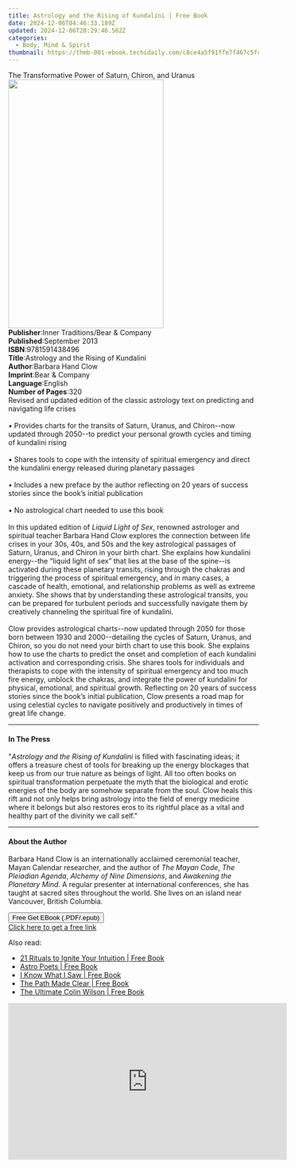 ```yaml
---
title: Astrology and the Rising of Kundalini | Free Book
date: 2024-12-06T04:46:33.189Z
updated: 2024-12-06T20:29:46.562Z
categories:
  - Body, Mind & Spirit
thumbnail: https://thmb-001-ebook.techidaily.com/c8ce4a5f91ffe7f467c5fc6e7dc6b6b596d0b92c0520d0dd14a97bfabb3cfe1a.jpg
---
```

<main id="book-container">
  <div class="flex flex-col">
    <div class="book-brief flex-1 py-6 px-4 sm:p-6 md:py-10 md:px-8">
      <!-- brief-->
      <div class="book-brief-main">
        The Transformative Power of Saturn, Chiron, and Uranus
      </div>
    </div>
    <div
      class="book-meta-info flex-1 grid gap-4 col-start-1 col-end-3 row-start-1 sm:mb-6 sm:grid-cols-4 lg:gap-6 lg:col-start-2 lg:row-end-6 lg:row-span-6 lg:mb-0"
    >
      <div
        class="book-meta-info-left place-content-center mt-4 p-4 text-sm leading-6 col-start-2 col-span-2 dark:text-slate-400"
      >
        <img
          class="w-full h-500 object-cover rounded-lg sm:h-255 sm:col-span-2 lg:col-span-full"
          src="https://img-001-ebook.techidaily.com/c33f1b07a7045d6abdcbab3bc20dcc6ec74fdd4748cd46d4654c4d8a45c99943.jpg"
          alt=""
          width="312"
          height="500"
        />
      </div>
      <div
        class="book-meta-info-right mt-2 col-start-1 row-start-2 col-span-3 self-center"
      >
        <!-- meta data  -->
        <div class="flex flex-col px-4 md:px-8">
          <div class="flex-1">
            <strong>Publisher</strong>:<span class="px-2"
              >Inner Traditions/Bear &amp; Company</span
            >
          </div>
          <div class="flex-1">
            <strong>Published</strong>:<span class="px-2">September 2013</span>
          </div>
          <div class="flex-1">
            <strong>ISBN</strong>:<span class="px-2">9781591438496</span>
          </div>
          <div class="flex-1">
            <strong>Title</strong>:<span class="px-2"
              >Astrology and the Rising of Kundalini</span
            >
          </div>
          <div class="flex-1">
            <strong>Author</strong>:<span class="px-2">Barbara Hand Clow</span>
          </div>
          <div class="flex-1">
            <strong>Imprint</strong>:<span class="px-2"
              >Bear &amp; Company</span
            >
          </div>
          <div class="flex-1">
            <strong>Language</strong>:<span class="px-2">English</span>
          </div>
          <div class="flex-1">
            <strong>Number of Pages</strong>:<span class="px-2">320</span>
          </div>
        </div>
      </div>
    </div>
    <div class="book-description flex-1 py-6 px-4 sm:p-6 md:py-10 md:px-8">
      <div class="book-description-main">
        <div accordion-content="" id="description">
          Revised and updated edition of the classic astrology text on
          predicting and navigating life crises <br />
          <br />• Provides charts for the transits of Saturn, Uranus, and
          Chiron--now updated through 2050--to predict your personal growth
          cycles and timing of kundalini rising <br />
          <br />• Shares tools to cope with the intensity of spiritual emergency
          and direct the kundalini energy released during planetary passages
          <br />
          <br />• Includes a new preface by the author reflecting on 20 years of
          success stories since the book’s initial publication <br />
          <br />• No astrological chart needed to use this book <br />
          <br />In this updated edition of <i>Liquid Light of Sex</i>, renowned
          astrologer and spiritual teacher Barbara Hand Clow explores the
          connection between life crises in your 30s, 40s, and 50s and the key
          astrological passages of Saturn, Uranus, and Chiron in your birth
          chart. She explains how kundalini energy--the “liquid light of sex”
          that lies at the base of the spine--is activated during these
          planetary transits, rising through the chakras and triggering the
          process of spiritual emergency, and in many cases, a cascade of
          health, emotional, and relationship problems as well as extreme
          anxiety. She shows that by understanding these astrological transits,
          you can be prepared for turbulent periods and successfully navigate
          them by creatively channeling the spiritual fire of kundalini. <br />
          <br />Clow provides astrological charts--now updated through 2050 for
          those born between 1930 and 2000--detailing the cycles of Saturn,
          Uranus, and Chiron, so you do not need your birth chart to use this
          book. She explains how to use the charts to predict the onset and
          completion of each kundalini activation and corresponding crisis. She
          shares tools for individuals and therapists to cope with the intensity
          of spiritual emergency and too much fire energy, unblock the chakras,
          and integrate the power of kundalini for physical, emotional, and
          spiritual growth. Reflecting on 20 years of success stories since the
          book’s initial publication, Clow presents a road map for using
          celestial cycles to navigate positively and productively in times of
          great life change.
        </div>
        <div class="accordion-fader"></div>
      </div>
    </div>
    <div class="book-excerpts flex-1 py-6 px-4 sm:p-6 md:py-10 md:px-8">
      <!-- excerpts-->
      <div class="book-excerpts-main">
        <hr />
        <h4 class="placeholder placeholder-heading">
          <span>In The Press</span>
        </h4>
        <p>
          "<i>Astrology and the Rising of Kundalini</i> is filled with
          fascinating ideas; it offers a treasure chest of tools for breaking up
          the energy blockages that keep us from our true nature as beings of
          light. All too often books on spiritual transformation perpetuate the
          myth that the biological and erotic energies of the body are somehow
          separate from the soul. Clow heals this rift and not only helps bring
          astrology into the field of energy medicine where it belongs but also
          restores eros to its rightful place as a vital and healthy part of the
          divinity we call self."
        </p>
      </div>
    </div>
    <div class="book-about-author flex-1 py-6 px-4 sm:p-6 md:py-10 md:px-8">
      <!-- about author-->
      <div class="book-main-author-main">
        <hr />
        <h4 class="placeholder placeholder-heading">
          <span>About the Author</span>
        </h4>
        <p>
          Barbara Hand Clow is an internationally acclaimed ceremonial teacher,
          Mayan Calendar researcher, and the author of <i>The Mayan Code</i>,
          <i>The Pleiadian Agenda</i>, <i>Alchemy of Nine Dimensions</i>, and
          <i>Awakening the Planetary Mind</i>. A regular presenter at
          international conferences, she has taught at sacred sites throughout
          the world. She lives on an island near Vancouver, British Columbia.
        </p>
      </div>
    </div>
    <div class="book-free-get flex-1 py-6 px-4 sm:p-6 md:py-10 md:px-8">
      <button
        id="btn-free-get"
        class="bg-blue-500 hover:bg-blue-700 text-white font-bold py-2 px-4 rounded"
      >
        Free Get EBook (.PDF/.epub)
      </button>
      <div id="countdown-display" class="px-2 text-lg mt-2"></div>
      <a
        id="free-link"
        class="hidden bg-blue-500 hover:bg-blue-700 text-white font-bold py-2 px-4 rounded"
        href="https://www.ebooks.com/en-us/book/95782561/astrology-and-the-rising-of-kundalini/barbara-hand-clow/"
        target="_blank"
        >Click here to get a free link</a
      >
    </div>
    <script>
      let countdownTime = 0;
      let countdownInterval = null;
      document
        .getElementById('btn-free-get')
        .addEventListener('click', startCountdown);
      function startCountdown() {
        countdownTime = new Date().getTime() + 60000 * 3;
        countdownInterval = setInterval(updateCountdown, 1000);
        document.getElementById('btn-free-get').disabled = true;
        document
          .getElementById('btn-free-get')
          .classList.add('bg-gray-500', 'cursor-not-allowed');
      }
      function updateCountdown() {
        let currentTime = new Date().getTime();
        let timeLeft = countdownTime - currentTime;
        let secondsLeft = Math.floor(timeLeft / 1000);
        document.getElementById('countdown-display').innerHTML =
          `Remaining time: ${secondsLeft} seconds.`;
        if (secondsLeft <= 0) {
          clearInterval(countdownInterval);
          document.getElementById('btn-free-get').classList.add('hidden');
          document.getElementById('free-link').classList.remove('hidden');
          document.getElementById('countdown-display').innerHTML = '';
        }
      }
    </script>
  </div>
</main>

<ins class="adsbygoogle"
      style="display:block"
      data-ad-client="ca-pub-7571918770474297"
      data-ad-slot="8358498916"
      data-ad-format="auto"
      data-full-width-responsive="true"></ins>
    

<span class="atpl-alsoreadstyle">Also read:</span>
<div><ul>
<li><a href="https://novels-ebooks.techidaily.com/209552794-9781786782571-21-rituals-to-ignite-your-intuition/"><u>21 Rituals to Ignite Your Intuition | Free Book</u></a></li>
<li><a href="https://novels-ebooks.techidaily.com/209556785-9781250313317-astro-poets/"><u>Astro Poets | Free Book</u></a></li>
<li><a href="https://novels-ebooks.techidaily.com/209556320-9780525504696-i-know-what-i-saw/"><u>I Know What I Saw | Free Book</u></a></li>
<li><a href="https://novels-ebooks.techidaily.com/209556702-9781250307514-the-path-made-clear/"><u>The Path Made Clear | Free Book</u></a></li>
<li><a href="https://novels-ebooks.techidaily.com/209552797-9781786782632-the-ultimate-colin-wilson/"><u>The Ultimate Colin Wilson | Free Book</u></a></li>
</ul></div>

<!-- affiliate ads begin -->
<iframe width="560" height="315" src="https://www.youtube.com/embed/o-sRtqHdEYY?si=NMTMQVxJsUaoguqh" title="YouTube video player" frameborder="0" allow="accelerometer; autoplay; clipboard-write; encrypted-media; gyroscope; picture-in-picture; web-share" referrerpolicy="strict-origin-when-cross-origin" allowfullscreen></iframe>
<!-- affiliate ads end -->

